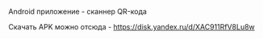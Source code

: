 Android приложение - сканнер QR-кода

Скачать APK можно отсюда - https://disk.yandex.ru/d/XAC911RfV8Lu8w
